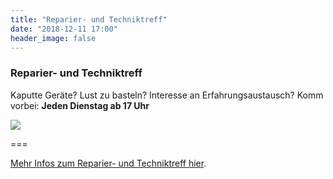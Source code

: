 ```yaml
---
title: "Reparier- und Techniktreff"
date: "2018-12-11 17:00"
header_image: false
---
```


### Reparier- und Techniktreff

Kaputte Geräte? Lust zu basteln? Interesse an Erfahrungsaustausch?
Komm vorbei: **Jeden Dienstag ab 17 Uhr**

![](rclogo.jpg)

===

[Mehr Infos zum Reparier- und Techniktreff hier](../../about/repaircafe).
